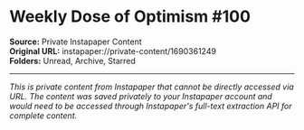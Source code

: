 # Weekly Dose of Optimism #100

**Source:** Private Instapaper Content  
**Original URL:** instapaper://private-content/1690361249  
**Folders:** Unread, Archive, Starred  

---

*This is private content from Instapaper that cannot be directly accessed via URL. The content was saved privately to your Instapaper account and would need to be accessed through Instapaper's full-text extraction API for complete content.*